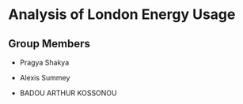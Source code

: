 # Analysis of London Energy Usage



## Group Members


* Pragya Shakya

* Alexis Summey
* BADOU ARTHUR KOSSONOU